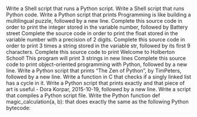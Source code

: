 Write a Shell script that runs a Python script.
Write a Shell script that runs Python code.
Write a Python script that prints Programming is like building a multilingual puzzle, followed by a new line.
Complete this source code in order to print the integer stored in the variable number, followed by Battery street
Complete the source code in order to print the float stored in the variable number with a precision of 2 digits.
Complete this source code in order to print 3 times a string stored in the variable str, followed by its first 9 characters.
Complete this source code to print Welcome to Holberton School!
This program will print 3 strings in new lines
Complete this source code to print object-oriented programming with Python, followed by a new line.
Write a Python script that prints “The Zen of Python”, by TimPeters, followed by a new line.
Write a function in C that checks if a singly linked list has a cycle in it.
Write a Python script that prints exactly and that piece of art is useful - Dora Korpar, 2015-10-19, followed by a new line.
Write a script that compiles a Python script file.
Write the Python function def magic_calculation(a, b): that does exactly the same as the following Python bytecode:
